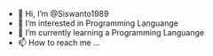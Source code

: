 - 👋 Hi, I’m @Siswanto1989
- 👀 I’m interested in Programming Languange
- 🌱 I’m currently learning a Programming Languange
- 📫 How to reach me ...

<!---
Siswanto1989/Siswanto1989 is a ✨ special ✨ repository because its `README.md` (this file) appears on your GitHub profile.
You can click the Preview link to take a look at your changes.
--->
